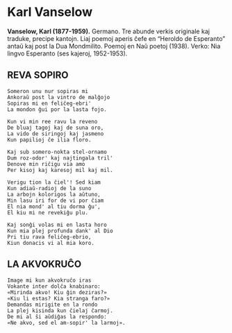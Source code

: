 # Karl Vanselow

**Vanselow, Karl (1877-1959).** Germano. Tre abunde verkis originale kaj traduke, precipe kantojn. Liaj poemoj aperis ĉefe en “Heroldo de Esperanto” antaŭ kaj post la Dua Mondmilito. Poemoj en Naŭ poetoj (1938). Verko: Nia lingvo Esperanto (ses kajeroj, 1952-1953).

## REVA SOPIRO

    Someron unu nur sopiras mi
    Ankoraŭ post la vintro de malĝojo
    Sopiras mi en feliĉeg-ebri'
    La mondon ĝui por la lasta fojo.

    Kun vi min ree ravu la reveno
    De bluaj tagoj kaj de suna oro,
    La vido de siringoj kaj jasmeno
    Kun papilioj ĉe ilia floro.

    Kaj sub somero-nokta stel-ornamo
    Dum roz-odor' kaj najtingala tril'
    Denove min riĉigu via amo
    Per kisoj kaj karesoj mil kaj mil.

    Verigu tion la ĉiel'! Sed kiam
    Kun adiaŭ-radioj de la suno
    La arbojn kolorigos la aŭtuno,
    Min lasu iri for de vi por ĉiam
    El nia mond' al tiu dorma ĝu',
    El kiu mi ne revekiĝu plu.

    Kaj sonĝi volas mi en lasta horo
    Kun mia plej profunda dank' al Dio
    Pri tiu rava feliĉeg-ebrio,
    Kiun donacis vi al mia koro.

## LA AKVOKRUĈO

    Image mi kun akvokruĉo iras
    Vokante inter dolĉa knabinaro:
    «Mirinda akvo! Kiu ĝin deziras?»
    «Kiu li estas? Kia stranga faro?»
    Demandas mirigite en la rondo
    La plej kisinda kun ĉielaj ĉarmoj.
    De mi al ŝi aŭdiĝas la respondo:
    «Ne akvo, sed el am-sopir' la larmoj».
